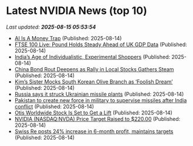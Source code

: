 # Latest NVIDIA News (top 10)
_Last updated: **2025-08-15 05:53:54**_

- [AI Is A Money Trap](https://www.wheresyoured.at/ai-is-a-money-trap/) (Published: 2025-08-14)
- [FTSE 100 Live: Pound Holds Steady Ahead of UK GDP Data](https://biztoc.com/x/ff06b0c0fc2b1f3e) (Published: 2025-08-14)
- [India’s Age of Individualistic, Experimental Shoppers](https://biztoc.com/x/fd20d32055cdd326) (Published: 2025-08-14)
- [China Bond Rout Deepens as Rally in Local Stocks Gathers Steam](https://biztoc.com/x/46de273d9d23fe75) (Published: 2025-08-14)
- [Kim’s Sister Mocks South Korean Olive Branch as ‘Foolish Dream’](https://biztoc.com/x/a54c2cb1a262e957) (Published: 2025-08-14)
- [Russia says it struck Ukrainian missile plants](https://biztoc.com/x/1beca04b45de4e46) (Published: 2025-08-14)
- [Pakistan to create new force in military to supervise missiles after India conflict](https://biztoc.com/x/8d43437c7ce4d2ba) (Published: 2025-08-14)
- [Otis Worldwide Stock Is Set to Get a Lift](https://biztoc.com/x/0f9c7ba6000ec222) (Published: 2025-08-14)
- [NVIDIA (NASDAQ:NVDA) Price Target Raised to $220.00](https://www.etfdailynews.com/2025/08/14/nvidia-nasdaqnvda-price-target-raised-to-220-00/) (Published: 2025-08-14)
- [Swiss Re posts 24% increase in 6-month profit, maintains targets](https://biztoc.com/x/376a7ac8f3e52e99) (Published: 2025-08-14)
